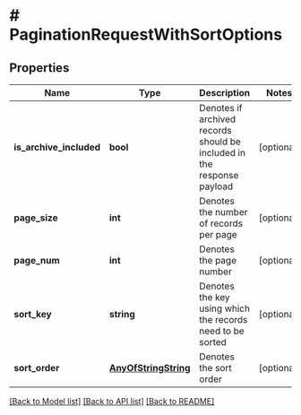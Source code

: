 # # PaginationRequestWithSortOptions

## Properties

Name | Type | Description | Notes
------------ | ------------- | ------------- | -------------
**is_archive_included** | **bool** | Denotes if archived records should be included in the response payload | [optional]
**page_size** | **int** | Denotes the number of records per page | [optional]
**page_num** | **int** | Denotes the page number | [optional]
**sort_key** | **string** | Denotes the key using which the records need to be sorted | [optional]
**sort_order** | [**AnyOfStringString**](AnyOfStringString.md) | Denotes the sort order | [optional]

[[Back to Model list]](../../README.md#models) [[Back to API list]](../../README.md#endpoints) [[Back to README]](../../README.md)
